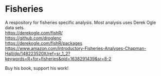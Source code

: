 # Fisheries
A respository for fisheries specific analysis. Most analysis uses Derek Ogle data sets. <br />
https://derekogle.com/fishR/ <br />
https://github.com/droglenc <br />
https://derekogle.com/fishR/packages <br />
https://www.amazon.com/Introductory-Fisheries-Analyses-Chapman-Hall/dp/148223520X/ref=sr_1_2?keywords=R+for+fisheries&qid=1638291439&sr=8-2 <br />

Buy his book, support his work!
